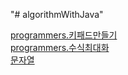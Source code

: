 "# algorithmWithJava"


[programmers.키패드만들기](./src/src/programmers.키패드만들기/)    
[programmers.수식최대화](./src/src/programmers.수식최대화/)   
[문자열](./src/src/inflearn/문자열/)    
